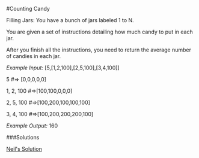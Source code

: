 #Counting Candy

Filling Jars:
You have a bunch of jars labeled 1 to N.

You are given a set of instructions detailing how much candy to put in each jar.

After you finish all the instructions, you need to return the average number of candies in each jar.

*Example Input:* [5,[1,2,100],[2,5,100],[3,4,100]]

5 #=> [0,0,0,0,0]

1, 2, 100 #=>[100,100,0,0,0]

2, 5, 100 #=>[100,200,100,100,100]

3, 4, 100 #=>[100,200,200,200,100]

*Example Output:* 160

###Solutions

[Neil's Solution](https://github.com/adowns01/Intro-to-Whiteboarding-DBC/blob/master/solutions/counting_candy_neil.rb)












